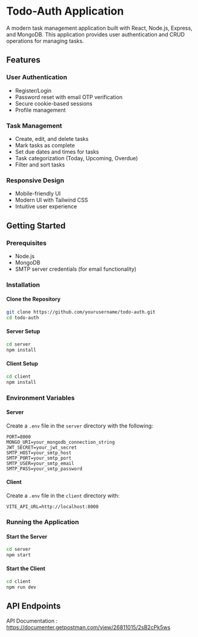 # Todo-Auth Application

A modern task management application built with React, Node.js, Express, and MongoDB. This application provides user authentication and CRUD operations for managing tasks.

## Features

### User Authentication
- Register/Login
- Password reset with email OTP verification
- Secure cookie-based sessions
- Profile management

### Task Management
- Create, edit, and delete tasks
- Mark tasks as complete
- Set due dates and times for tasks
- Task categorization (Today, Upcoming, Overdue)
- Filter and sort tasks

### Responsive Design
- Mobile-friendly UI
- Modern UI with Tailwind CSS
- Intuitive user experience

## Getting Started

### Prerequisites
- Node.js 
- MongoDB
- SMTP server credentials (for email functionality)

### Installation

#### Clone the Repository
```sh
git clone https://github.com/yourusername/todo-auth.git
cd todo-auth
```

#### Server Setup
```sh
cd server
npm install
```

#### Client Setup
```sh
cd client
npm install
```

### Environment Variables

#### Server
Create a `.env` file in the `server` directory with the following:
```
PORT=8000
MONGO_URI=your_mongodb_connection_string
JWT_SECRET=your_jwt_secret
SMTP_HOST=your_smtp_host
SMTP_PORT=your_smtp_port
SMTP_USER=your_smtp_email
SMTP_PASS=your_smtp_password
```

#### Client
Create a `.env` file in the `client` directory with:
```
VITE_API_URL=http://localhost:8000
```

### Running the Application

#### Start the Server
```sh
cd server
npm start
```

#### Start the Client
```sh
cd client
npm run dev
```

## API Endpoints

API Documentation : https://documenter.getpostman.com/view/26811015/2sB2cPk5ws
